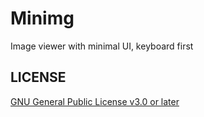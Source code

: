 # Minimg

Image viewer with minimal UI, keyboard first

## LICENSE

[GNU General Public License v3.0 or later](https://www.gnu.org/licenses/gpl-3.0-standalone.html)